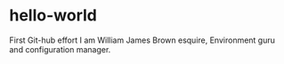 # hello-world
First Git-hub effort
I am William James Brown esquire, Environment guru and configuration manager.
